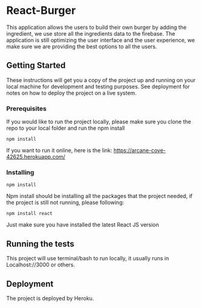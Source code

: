 # React-Burger

This application allows the users to build their own burger by adding the ingredient, we use store all the ingredients data to the firebase. The application is still optimizing the user interface and the user experience, we make sure we are providing the best options to all the users. 

## Getting Started

These instructions will get you a copy of the project up and running on your local machine for development and testing purposes. See deployment for notes on how to deploy the project on a live system.

### Prerequisites

If you would like to run the project locally, please make sure you clone the repo to your local folder and run the npm install

```
npm install
```

If you want to run it online, here is the link: https://arcane-cove-42625.herokuapp.com/

### Installing

```
npm install
```

Npm install should be installing all the packages that the project needed, if the project is still not running, please following: 

```
npm install react
```

Just make sure you have installed the latest React JS version

## Running the tests

This project will use terminal/bash to run locally, it usually runs in Localhost://3000 or others. 

## Deployment

The project is deployed by Heroku.
